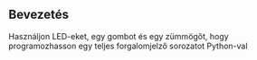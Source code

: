 ## Bevezetés

Használjon LED-eket, egy gombot és egy zümmögőt, hogy programozhasson egy teljes forgalomjelző sorozatot Python-val
